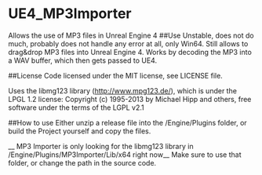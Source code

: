 # UE4_MP3Importer
Allows the use of MP3 files in Unreal Engine 4
##Use
Unstable, does not do much, probably does not handle any error at all, only Win64.
Still allows to drag&drop MP3 files into Unreal Engine 4.
Works by decoding the MP3 into a WAV buffer, which then gets passed to UE4.


##License
Code licensed under the MIT license, see LICENSE file.

Uses the libmg123 library (http://www.mpg123.de/), which is under the LPGL 1.2 license:
	Copyright (c) 1995-2013 by Michael Hipp and others,
	free software under the terms of the LGPL v2.1

##How to use
Either unzip a release file into the <UnrealEngineRoot>/Engine/Plugins folder, 
or build the Project yourself and copy the files. 

__ MP3 Importer is only looking for the libmg123 library in <UnrealEngineRoot>/Engine/Plugins/MP3Importer/Lib/x64 right now__
Make sure to use that folder, or change the path in the source code.